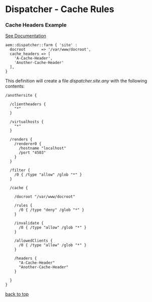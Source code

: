 # Dispatcher - Cache Rules

### Cache Headers Example

[See Documentation](https://docs.adobe.com/docs/en/dispatcher/disp-config.html#Caching%20HTTP%20Response%20Headers)

~~~ puppet
aem::dispatcher::farm { 'site' :
  docroot       => '/var/www/docroot',
  cache_headers => [
    'A-Cache-Header',
    'Another-Cache-Header'
  ],
}
~~~

This definition will create a file *dispatcher.site.any* with the following contents:

~~~
/anothersite {

  /clientheaders {
    "*"
  }

  /virtualhosts {
    "*"
  }

  /renders {
    /renderer0 {
      /hostname "localhost"
      /port "4503"
    }
  }

  /filter {
    /0 { /type "allow" /glob "*" }
  }

  /cache {

    /docroot "/var/www/docroot"

    /rules {
      /0 { /type "deny" /glob "*" }
    }

    /invalidate {
      /0 { /type "allow" /glob "*" }
    }

    /allowedClients {
      /0 { /type "allow" /glob "*" }
    }

    /headers {
      "A-Cache-Header"
      "Another-Cache-Header"
    }

  }
}
~~~
[back to top](#cache-rules-farm-examples)